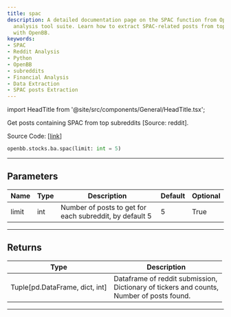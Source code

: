 ```yaml
---
title: spac
description: A detailed documentation page on the SPAC function from OpenBB's financial
  analysis tool suite. Learn how to extract SPAC-related posts from top subreddits
  with OpenBB.
keywords:
- SPAC
- Reddit Analysis
- Python
- OpenBB
- subreddits
- Financial Analysis
- Data Extraction
- SPAC posts Extraction
---
```


import HeadTitle from '@site/src/components/General/HeadTitle.tsx';

<HeadTitle title="stocks.ba.spac - Reference | OpenBB SDK Docs" />

Get posts containing SPAC from top subreddits [Source: reddit].

Source Code: [[link](https://github.com/OpenBB-finance/OpenBBTerminal/tree/main/openbb_terminal/common/behavioural_analysis/reddit_model.py#L456)]

```python
openbb.stocks.ba.spac(limit: int = 5)
```

---

## Parameters

| Name | Type | Description | Default | Optional |
| ---- | ---- | ----------- | ------- | -------- |
| limit | int | Number of posts to get for each subreddit, by default 5 | 5 | True |


---

## Returns

| Type | Description |
| ---- | ----------- |
| Tuple[pd.DataFrame, dict, int] | Dataframe of reddit submission,<br/>Dictionary of tickers and counts,<br/>Number of posts found. |
---
